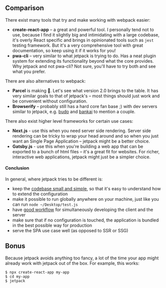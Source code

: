 ## Comparison

There exist many tools that try and make working with webpack easier:

* **create-react-app** – a great and powerful tool. I personally tend not to use, because I find it slightly big and intimidating with a large codebase, it's overly React specific and brings in opinionated tools such as `jest` testing framework. But it's a very comprehensive tool with great documentation, so keep using it if it works for you!
* **pwa-cli** – very similar to what jetpack is trying to do. Has a neat plugin system for extending its functionality beyond what the core provides. Why jetpack and not pwa-cli? Not sure, you'll have to try both and see what you prefer.

There are also alternatives to webpack:

* **Parcel** is making 🌊. Let's see what version 2.0 brings to the table. It has very similar goals to that of jetpack's – most things should just work and be convenient without configuration.
* **Browserify** – probably still has a hard core fan base ;) with dev servers similar to jetpack, e.g. [budo](https://github.com/mattdesl/budo) and [bankai](https://github.com/choojs/bankai) to mention a couple.

There also exist higher level frameworks for certain use cases:

* **Next.js** - use this when you need server side rendering. Server side rendering can be tricky to wrap your head around and so when you just want an Single Page Application – jetpack might be a better choice.
* **Gatsby.js** - use this when you're building a web app that can be exported to a bunch of html files – it's a great fit for websites. For richer, interactive web applications, jetpack might just be a simpler choice.

#### Conclusion

In general, where jetpack tries to be different is:

- keep the [codebase small and simple](../lib), so that it's easy to understand how to extend the configuration
- make it possible to run globally anywhere on your machine, just like you can run `node ~/Desktop/test.js`
- have [good workflow](./06-workflow-and-deployment.md) for simultaneously developing the client and the server
- make sure that if no configuration is touched, the application is bundled in the best possible way for production
- serve the SPA use case well (as opposed to SSR or SSG)

## Bonus

Because jetpack avoids anything too fancy, a lot of the time your app might already work with jetpack out of the box. For example, this works:

    $ npx create-react-app my-app
    $ cd my-app
    $ jetpack
